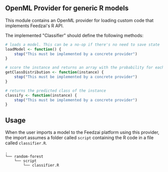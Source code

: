 OpenML Provider for generic R models
------------------------------------------------------------

This module contains an OpenML provider for loading custom code that implements
Feedzai's R API.

The implemented "Classifier" should define the following methods: 

```r
# loads a model. This can be a no-op if there's no need to save state  
loadModel <- function() {
    stop("This must be implemented by a concrete provider")
}

# score the instance and returns an array with the probability for each of the classes
getClassDistribution <- function(instance) {
    stop("This must be implemented by a concrete provider")
}

# returns the predicted class of the instance
classify <- function(instance) {
    stop("This must be implemented by a concrete provider")
}
``` 

## Usage

When the user imports a model to the Feedzai platform using this provider, the import assumes a folder called ```script``` containing the R code in a file called ```classifier.R```.

    .
    └── random-forest
        └── script
            └── classifier.R
